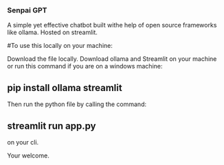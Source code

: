 ### Senpai GPT
A simple yet effective chatbot built withe help of open source frameworks like ollama.
Hosted on streamlit.

#To use this locally on your machine:

Download the file locally.
Download ollama and Streamlit on your machine or run this command if you are on a windows machine:

## pip install ollama streamlit

Then run the python file by calling the command:

## streamlit run app.py
on your cli.

Your welcome.

